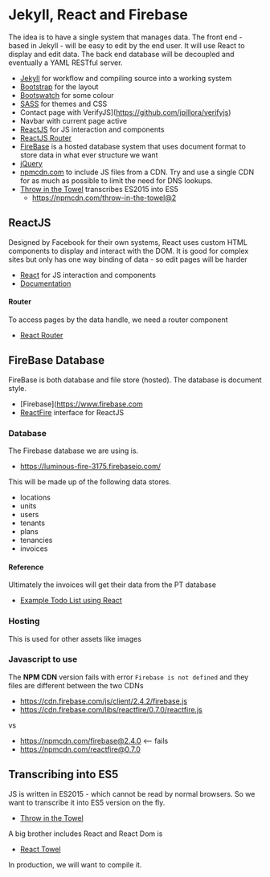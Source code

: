 Jekyll, React and Firebase
=========================

The idea is to have a single system that manages data. The front end - based in Jekyll - will be easy to edit by the end user. It will use React to display and edit data. The back end database will be decoupled and eventually a YAML RESTful server.

* [Jekyll](http://jekyllrb.com/) for workflow and compiling source into a working system
* [Bootstrap](http://getbootstrap.com/) for the layout
* [Bootswatch](https://bootswatch.com/) for some colour
* [SASS](http://sass-lang.com/) for themes and CSS
* Contact page with VerifyJS](https://github.com/jpillora/verifyjs)
* Navbar with current page active
* [ReactJS](https://facebook.github.io/react/) for JS interaction and components
* [ReactJS Router](https://github.com/reactjs/react-router)
* [FireBase](https://www.firebase.com) is a hosted database system that uses document format to store data in what ever structure we want
* [jQuery](http://jquery.com)
* [npmcdn.com](http:/npmcdn.com) to include JS files from a CDN. Try and use a single CDN for as much as possible to limit the need for DNS lookups.
* [Throw in the Towel](https://github.com/danmartinez101/throw-in-the-towel) transcribes ES2015 into ES5
  * https://npmcdn.com/throw-in-the-towel@2

## ReactJS

Designed by Facebook for their own systems, React uses custom HTML components to display and interact with the DOM. It is good for complex sites but only has one way binding of data - so edit pages will be harder

* [React](https://facebook.github.io/react/) for JS interaction and components
* [Documentation](https://facebook.github.io/react/docs)

#### Router

To access pages by the data handle, we need a router component

* [React Router](https://github.com/reactjs/react-router)


## FireBase Database

FireBase is both database and file store (hosted). The database is document style.

* [Firebase](https://www.firebase.com
* [ReactFire](https://github.com/firebase/reactfire/) interface for ReactJS

### Database

The Firebase database we are using is.

* https://luminous-fire-3175.firebaseio.com/

This will be made up of the following data stores.

* locations
* units
* users
* tenants
* plans
* tenancies
* invoices

#### Reference
Ultimately the invoices will get their data from the PT database

* [Example Todo List using React](https://github.com/firebase/reactfire/blob/master/examples/todoApp/js/todoAppFirebaseExplicit.js)

### Hosting

This is used for other assets like images

### Javascript to use

The __NPM CDN__ version fails with error `Firebase is not defined` and they files are different between the two CDNs 

- https://cdn.firebase.com/js/client/2.4.2/firebase.js
- https://cdn.firebase.com/libs/reactfire/0.7.0/reactfire.js

vs

- https://npmcdn.com/firebase@2.4.0 <-- fails
- https://npmcdn.com/reactfire@0.7.0


## Transcribing into ES5

JS is written in ES2015 - which cannot be read by normal browsers. So we want to transcribe it into ES5 version on the fly.

* [Throw in the Towel](https://github.com/danmartinez101/throw-in-the-towel)

A big brother includes React and React Dom is

* [React Towel](https://github.com/danmartinez101/react-towel)

In production, we will want to compile it.
